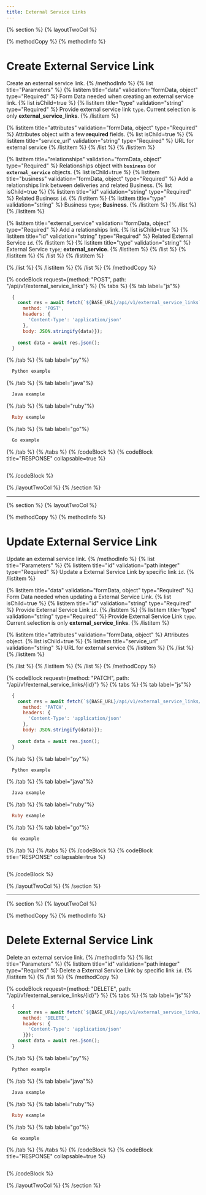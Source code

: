 ```yaml
---
title: External Service Links
---
```

{% section %}
{% layoutTwoCol %}

{% methodCopy %}
{% methodInfo %}
  # Create External Service Link
  Create an external service link.
{% /methodInfo %}
{% list title="Parameters" %}
  {% listitem title="data" validation="formData, object" type="Required" %}
  Form Data needed when creating an external service link.
  {% list isChild=true %}
  {% listitem title="type" validation="string" type="Required" %}
  Provide external service link `type`. Current selection is only **external_service_links**.
  {% /listitem %}

  {% listitem title="attributes" validation="formData, object" type="Required" %}
  Attributes object with a few **required** fields.
  {% list isChild=true %}
  {% listitem title="service_url" validation="string" type="Required" %}
  URL for external service
  {% /listitem %}
  {% /list %}
  {% /listitem %}

  {% listitem title="relationships" validation="formData, object" type="Required" %}
  Relationships object with **`business`** oor **`external_service`** objects.
  {% list isChild=true %}
  {% listitem title="business" validation="formData, object" type="Required" %}
  Add a relationships link between deliveries and related Business.
  {% list isChild=true %}
  {% listitem title="id" validation="string" type="Required" %}
  Related Business `id`.
  {% /listitem %}
  {% listitem title="type" validation="string" %}
  Business `type`; **Business**.
  {% /listitem %}
  {% /list %}
  {% /listitem %}

  {% listitem title="external_service" validation="formData, object" type="Required" %}
  Add a relationships link.
  {% list isChild=true %}
  {% listitem title="id" validation="string" type="Required" %}
  Related External Service `id`.
  {% /listitem %}
  {% listitem title="type" validation="string" %}
  External Service `type`; **external_service**.
  {% /listitem %}
  {% /list %}
  {% /listitem %}
  {% /list %}
  {% /listitem %}

  {% /list %}
  {% /listitem %}
{% /list %}
{% /methodCopy %}

{% codeBlock request={method: "POST", path: "/api/v1/external_service_links"} %}
{% tabs %}
  {% tab label="js"%}
  ```js
    {
      const res = await fetch(`${BASE_URL}/api/v1/external_service_links`, {
        method: 'POST',
        headers: {
          'Content-Type': 'application/json'
        },
        body: JSON.stringify(data)});
        
      const data = await res.json();
    }
  ```
  {% /tab %}
  {% tab label="py"%}
  ```py
    Python example
  ```
  {% /tab %}
  {% tab label="java"%}
  ```java
    Java example
  ```
  {% /tab %}
  {% tab label="ruby"%}
  ```ruby
    Ruby example
  ```
  {% /tab %}
  {% tab label="go"%}
  ```go
    Go example
  ```
  {% /tab %}
{% /tabs %}
{% /codeBlock %}
{% codeBlock title="RESPONSE" collapsable=true %}
  ```json
  ```
{% /codeBlock %}  

{% /layoutTwoCol %}
{% /section %}

- - -

{% section %}
{% layoutTwoCol %}

{% methodCopy %}
{% methodInfo %}
  # Update External Service Link
  Update an external service link.
{% /methodInfo %}
{% list title="Parameters" %}
  {% listitem title="id" validation="path integer" type="Required" %}
  Update a External Service Link by specific link `id`.
  {% /listitem %}

  {% listitem title="data" validation="formData, object" type="Required" %}
  Form Data needed when updating a External Service Link.
  {% list isChild=true %}
  {% listitem title="id" validation="string" type="Required" %}
  Provide External Service Link `id`.
  {% /listitem %}
  {% listitem title="type" validation="string" type="Required" %}
  Provide External Service Link `type`. Current selection is only **external_service_links**.
  {% /listitem %}

  {% listitem title="attributes" validation="formData, object" %}
  Attributes object.
  {% list isChild=true %}
  {% listitem title="service_url" validation="string" %}
  URL for external service
  {% /listitem %}
  {% /list %}
  {% /listitem %}
  
  {% /list %}
  {% /listitem %}
{% /list %}
{% /methodCopy %}

{% codeBlock request={method: "PATCH", path: "/api/v1/external_service_links/{id}"} %}
{% tabs %}
  {% tab label="js"%}
  ```js
    {
      const res = await fetch(`${BASE_URL}/api/v1/external_service_links/${id}`, {
        method: 'PATCH',
        headers: {
          'Content-Type': 'application/json'
        },
        body: JSON.stringify(data)});
        
      const data = await res.json();
    }
  ```
  {% /tab %}
  {% tab label="py"%}
  ```py
    Python example
  ```
  {% /tab %}
  {% tab label="java"%}
  ```java
    Java example
  ```
  {% /tab %}
  {% tab label="ruby"%}
  ```ruby
    Ruby example
  ```
  {% /tab %}
  {% tab label="go"%}
  ```go
    Go example
  ```
  {% /tab %}
{% /tabs %}
{% /codeBlock %}
{% codeBlock title="RESPONSE" collapsable=true %}
  ```json
  ```
{% /codeBlock %}  

{% /layoutTwoCol %}
{% /section %}

- - -

{% section %}
{% layoutTwoCol %}

{% methodCopy %}
{% methodInfo %}
  # Delete External Service Link
  Delete an external service link.
{% /methodInfo %}
{% list title="Parameters" %}
  {% listitem title="id" validation="path integer" type="Required" %}
  Delete a External Service Link by specific link `id`.
  {% /listitem %}
{% /list %}
{% /methodCopy %}

{% codeBlock request={method: "DELETE", path: "/api/v1/external_service_links/{id}"} %}
{% tabs %}
  {% tab label="js"%}
  ```js
    {
      const res = await fetch(`${BASE_URL}/api/v1/external_service_links/${id}`, {
        method: 'DELETE',
        headers: {
          'Content-Type': 'application/json'
        }});
      const data = await res.json();
    }
  ```
  {% /tab %}
  {% tab label="py"%}
  ```py
    Python example
  ```
  {% /tab %}
  {% tab label="java"%}
  ```java
    Java example
  ```
  {% /tab %}
  {% tab label="ruby"%}
  ```ruby
    Ruby example
  ```
  {% /tab %}
  {% tab label="go"%}
  ```go
    Go example
  ```
  {% /tab %}
{% /tabs %}
{% /codeBlock %}
{% codeBlock title="RESPONSE" collapsable=true %}
  ```json
  ```
{% /codeBlock %}

{% /layoutTwoCol %}
{% /section %}